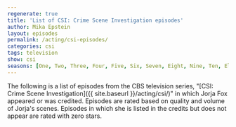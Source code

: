 ```yaml
---
regenerate: true
title: 'List of CSI: Crime Scene Investigation episodes'
author: Mika Epstein
layout: episodes
permalink: /acting/csi-episodes/
categories: csi
tags: television
show: csi
seasons: [One, Two, Three, Four, Five, Six, Seven, Eight, Nine, Ten, Eleven, Twelve, Thirteen, Fourteen, Fifteen, Sixteen]
---
```


The following is a list of episodes from the CBS television series, "[CSI: Crime Scene Investigation]({{ site.baseurl }}/acting/csi/)" in which Jorja Fox appeared or was credited. Episodes are rated based on quality and volume of Jorja's scenes. Episodes in which she is listed in the credits but does not appear are rated with zero stars.